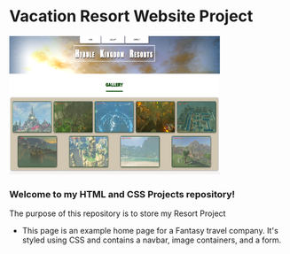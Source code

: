 # Vacation Resort Website Project
<img src="https://github.com/tbon27/HTML-CSS-Projects/blob/main/Resort-Project/images/testScreenshot1.png" width="380" height="250">

### Welcome to my HTML and CSS Projects repository!

The purpose of this repository is to store my Resort Project

- This page is an example home page for a Fantasy travel company. It's styled using CSS and contains a navbar, image containers, and a form.
